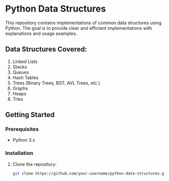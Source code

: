 # Python Data Structures

This repository contains implementations of common data structures using Python. The goal is to provide clear and efficient implementations with explanations and usage examples.

## Data Structures Covered:
1. Linked Lists
2. Stacks
3. Queues
4. Hash Tables
5. Trees (Binary Trees, BST, AVL Trees, etc.)
6. Graphs
7. Heaps
8. Tries

## Getting Started

### Prerequisites
- Python 3.x

### Installation
1. Clone the repository:
   ```bash
   git clone https://github.com/your-username/python-data-structures.git
